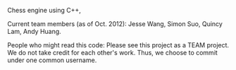 Chess engine using C++,

Current team members (as of Oct. 2012):
Jesse Wang,
Simon Suo,
Quincy Lam,
Andy Huang.

People who might read this code:
Please see this project as a TEAM project. We do not take credit for each other's work. Thus, we choose to commit under one common username.